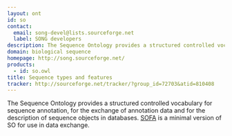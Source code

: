 ```yaml
---
layout: ont
id: so
contact: 
  email: song-devel@lists.sourceforge.net
  label: SONG developers
description: The Sequence Ontology provides a structured controlled vocabulary for sequence annotation, for the exchange of annotation data and for the description of sequence objects in databases. <a href="http://obo.cvs.sourceforge.net/*checkout*/song/ontology/sofa.obo">SOFA</a> is a minimal version of SO for use in data exchange.
domain: biological sequence
homepage: http://song.sourceforge.net/
products: 
  - id: so.owl
title: Sequence types and features
tracker: http://sourceforge.net/tracker/?group_id=72703&atid=810408
---
```


The Sequence Ontology provides a structured controlled vocabulary for sequence annotation, for the exchange of annotation data and for the description of sequence objects in databases. <a href="http://obo.cvs.sourceforge.net/*checkout*/song/ontology/sofa.obo">SOFA</a> is a minimal version of SO for use in data exchange.